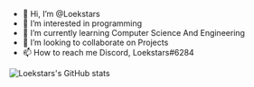 - 👋 Hi, I’m @Loekstars
- 👀 I’m interested in programming
- 🌱 I’m currently learning Computer Science And Engineering
- 💞️ I’m looking to collaborate on Projects
- 📫 How to reach me Discord, Loekstars#6284

![Loekstars's GitHub stats](https://github-readme-stats.vercel.app/api?username=Loekstars&show_icons=true&theme=transparent)
